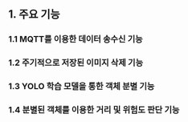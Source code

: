 ## 1. 주요 기능
### 1.1 MQTT를 이용한 데이터 송수신 기능

### 1.2 주기적으로 저장된 이미지 삭제 기능

### 1.3 YOLO 학습 모델을 통한 객체 분별 기능

### 1.4 분별된 객체를 이용한 거리 및 위험도 판단 기능
